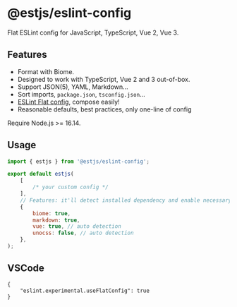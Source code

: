 # @estjs/eslint-config

Flat ESLint config for JavaScript, TypeScript, Vue 2, Vue 3.

## Features

- Format with Biome.
- Designed to work with TypeScript, Vue 2 and 3 out-of-box.
- Support JSON(5), YAML, Markdown...
- Sort imports, `package.json`, `tsconfig.json`...
- [ESLint Flat config](https://eslint.org/docs/latest/use/configure/configuration-files-new), compose easily!
- Reasonable defaults, best practices, only one-line of config


Require Node.js >= 16.14.

## Usage

```js
import { estjs } from '@estjs/eslint-config';

export default estjs(
	[
		/* your custom config */
	],
	// Features: it'll detect installed dependency and enable necessary features automatically
	{
		biome: true,
		markdown: true,
		vue: true, // auto detection
		unocss: false, // auto detection
	},
);
```



## VSCode

```jsonc
{
	"eslint.experimental.useFlatConfig": true
}
```
